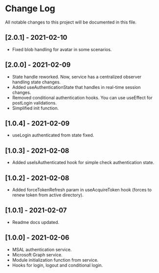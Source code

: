 # Change Log

All notable changes to this project will be documented in this file.

## [2.0.1] - 2021-02-10
-   Fixed blob handling for avatar in some scenarios.

## [2.0.0] - 2021-02-09
-   State handle reworked. Now, service has a centralized observer handling state changes.
-   Added useAuthenticationState that handles in real-time session changes.
-   Removed conditional authentication hooks. You can use useEffect for postLogin validations.
-   Simplified init function.

## [1.0.4] - 2021-02-09
-   useLogin authenticated from state fixed.

## [1.0.3] - 2021-02-08
-   Added useIsAuthenticated hook for simple check authentication state.

## [1.0.2] - 2021-02-08
-   Added forceTokenRefresh param in useAcquireToken hook (forces to renew token from active directory).

## [1.0.1] - 2021-02-07
-   Readme docs updated.

## [1.0.0] - 2021-02-06
-   MSAL authentication service.
-   Microsoft Graph service.
-   Module initialization function from service.
-   Hooks for login, logout and conditional login.
